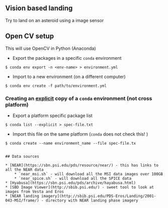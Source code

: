 ## Vision based landing

Try to land on an asteroid using a image sensor

## Open CV setup

This will use OpenCV in Python (Anaconda)

* Export the packages in a specific `conda` environment
~~~
$ conda env export -n <env-name> > environment.yml
~~~
* Import to a new environment (on a different computer)
~~~
$ conda env create -f path/to/environment.yml
~~~

### Creating an [explicit](https://conda.io/docs/using/envs.html#share-an-environment) copy of a `conda` environment (not cross platform)

* Export a platform specific package list
~~~
$ conda list --explicit > spec-file.txt
~~~
* Import this file on the same platform (`conda` does not check this! )
~~~
$ conda create --name environment_name --file spec-file.tx


## Data sources

* [NEAR](https://sbn.psi.edu/pds/resource/near/) - this has links to all the NEAR data
    * `near_msi.sh` - will download all the MSI data images over 100GB
    * `near_spice.sh` - will download all the SPICE data
* [Hyabusa](https://sbn.psi.edu/pds/archive/hayabusa.html)
* [SBD Image Viewer](http://sbib.psi.edu/) - sweet tool to look at images from Vesta and Eros
* [NEAR landing imagery](http://sbib.psi.edu/PDS-Eros/Landing/2001-043-MSI/frame/) - directory with NEAR landing phase imagery
